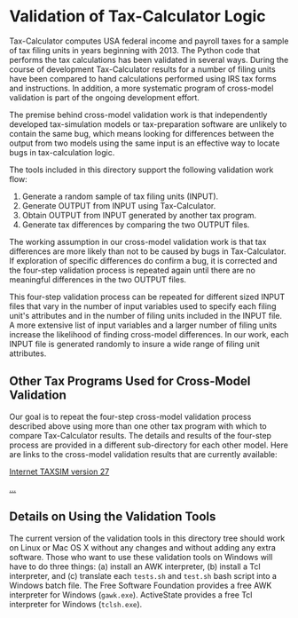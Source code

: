 Validation of Tax-Calculator Logic
==================================

Tax-Calculator computes USA federal income and payroll taxes for a
sample of tax filing units in years beginning with 2013.  The Python
code that performs the tax calculations has been validated in several
ways.  During the course of development Tax-Calculator results for a
number of filing units have been compared to hand calculations
performed using IRS tax forms and instructions.  In addition, a more
systematic program of cross-model validation is part of the ongoing
development effort.

The premise behind cross-model validation work is that independently
developed tax-simulation models or tax-preparation software are
unlikely to contain the same bug, which means looking for differences
between the output from two models using the same input is an
effective way to locate bugs in tax-calculation logic.

The tools included in this directory support the following validation
work flow:

  1. Generate a random sample of tax filing units (INPUT).
  2. Generate OUTPUT from INPUT using Tax-Calculator.
  3. Obtain OUTPUT from INPUT generated by another tax program.
  4. Generate tax differences by comparing the two OUTPUT files.

The working assumption in our cross-model validation work is that tax
differences are more likely than not to be caused by bugs in
Tax-Calculator.  If exploration of specific differences do confirm a
bug, it is corrected and the four-step validation process is repeated
again until there are no meaningful differences in the two OUTPUT
files.

This four-step validation process can be repeated for different sized
INPUT files that vary in the number of input variables used to specify
each filing unit's attributes and in the number of filing units
included in the INPUT file.  A more extensive list of input variables
and a larger number of filing units increase the likelihood of finding
cross-model differences.  In our work, each INPUT file is generated
randomly to insure a wide range of filing unit attributes.

Other Tax Programs Used for Cross-Model Validation
--------------------------------------------------

Our goal is to repeat the four-step cross-model validation process
described above using more than one other tax program with which to
compare Tax-Calculator results.  The details and results of the
four-step process are provided in a different sub-directory for each
other model.  Here are links to the cross-model validation results
that are currently available:

[Internet TAXSIM version 27](https://github.com/open-source-economics/Tax-Calculator/blob/master/taxcalc/validation/taxsim/README.md#validation-of-tax-calculator-against-internet-taxsim-version-27)

[...]()


Details on Using the Validation Tools
-------------------------------------

The current version of the validation tools in this directory tree
should work on Linux or Mac OS X without any changes and without
adding any extra software.  Those who want to use these validation
tools on Windows will have to do three things: (a) install an AWK
interpreter, (b) install a Tcl interpreter, and (c) translate each
`tests.sh` and `test.sh` bash script into a Windows batch file.  The
Free Software Foundation provides a free AWK interpreter for Windows
(`gawk.exe`).  ActiveState provides a free Tcl interpreter for Windows
(`tclsh.exe`).
